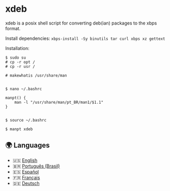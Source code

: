 
# xdeb

xdeb is a posix shell script for converting deb(ian) packages to the xbps format.


Install dependencies: `xbps-install -Sy binutils tar curl xbps xz gettext`


Installation:

```
$ sudo su
# cp -r opt /
# cp -r usr /

# makewhatis /usr/share/man


$ nano ~/.bashrc

manpt() {
    man -l "/usr/share/man/pt_BR/man1/$1.1"
}


$ source ~/.bashrc

$ manpt xdeb

```

## 🌍 Languages

- 🇺🇸 [English](usr/share/doc/xdeb/README.en_US.md)
- 🇧🇷 [Português (Brasil)](usr/share/doc/xdeb/README.pt_BR.md)
- 🇪🇸 [Español](usr/share/doc/xdeb/README.es.md)
- 🇫🇷 [Français](usr/share/doc/xdeb/README.fr.md)
- 🇩🇪 [Deutsch](usr/share/doc/xdeb/README.de.md)
